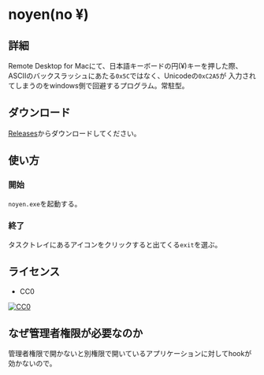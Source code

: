 # noyen(no ¥)

## 詳細

Remote Desktop for Macにて、日本語キーボードの円(¥)キーを押した際、
ASCIIのバックスラッシュにあたる`0x5C`ではなく、Unicodeの`0xC2A5`が
入力されてしまうのをwindows側で回避するプログラム。常駐型。

## ダウンロード

[Releases](https://github.com/stkchp/noyen/releases)からダウンロードしてください。


## 使い方

### 開始

`noyen.exe`を起動する。


### 終了

タスクトレイにあるアイコンをクリックすると出てくる`exit`を選ぶ。


## ライセンス

- CC0

[![CC0](http://i.creativecommons.org/p/zero/1.0/88x31.png "CC0")](http://creativecommons.org/publicdomain/zero/1.0/deed.ja)


## なぜ管理者権限が必要なのか

管理者権限で開かないと別権限で開いているアプリケーションに対してhookが効かないので。


